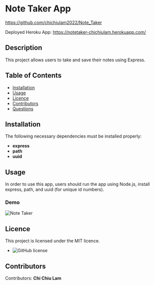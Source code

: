 # Note Taker App
https://github.com/chichiulam2022/Note_Taker

Deployed Heroku App: https://notetaker-chichiulam.herokuapp.com/

## Description
This project allows users to take and save their notes using Express.

## Table of Contents 
* [Installation](#installation)
* [Usage](#usage)
* [Licence](#licence)
* [Contributors](#contributors)
* [Questions](#questions)

## Installation
The following necessary dependencies must be installed properly: 
* <b>express</b>
* <b>path</b>
* <b>uuid</b>

## Usage
In order to use this app, users should run the app using Node.js, install express, path, and uuid (for unique id numbers).

### Demo
![Note Taker](https://user-images.githubusercontent.com/108379616/190889936-7c8c9ccc-6e84-4521-8e24-878708ad7805.gif)



## Licence
This project is licensed under the MIT licence. 

* ![GitHub license](https://img.shields.io/badge/license-MIT-blueviolet.svg)

## Contributors
​Contributors: <b>Chi Chiu Lam</b>
